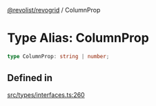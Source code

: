 [@revolist/revogrid](README.md) / ColumnProp

# Type Alias: ColumnProp

```ts
type ColumnProp: string | number;
```

## Defined in

[src/types/interfaces.ts:260](https://github.com/revolist/revogrid/blob/2a9402fdf050fa45d175b041168181a63cd72777/src/types/interfaces.ts#L260)
